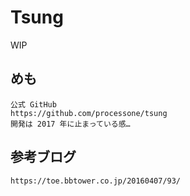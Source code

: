 # Tsung

WIP

## めも

```
公式 GitHub
https://github.com/processone/tsung
開発は 2017 年に止まっている感…
```


## 参考ブログ

```
https://toe.bbtower.co.jp/20160407/93/
```
